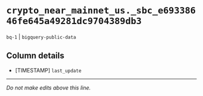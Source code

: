 # `crypto_near_mainnet_us._sbc_e69338646fe645a49281dc9704389db3`
`bq-1` | `bigquery-public-data`

## Column details
* [TIMESTAMP] `last_update`

-------------------------------------------------------------------------------
*Do not make edits above this line.*
